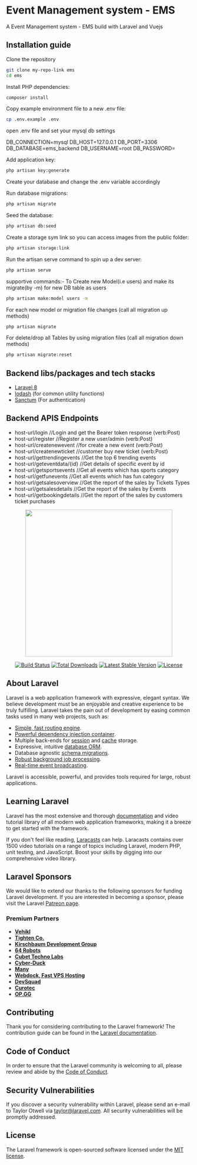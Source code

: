 # Event Management system - EMS

A Event Management system - EMS build with Laravel and Vuejs

## Installation guide

Clone the repository

```sh
git clone my-repo-link ems
cd ems
```

Install PHP dependencies:

```sh
composer install
```

Copy example environment file to a new .env file:

```sh
cp .env.example .env
```

open .env file and set your mysql db settings

DB_CONNECTION=mysql
DB_HOST=127.0.0.1
DB_PORT=3306
DB_DATABASE=ems_backend
DB_USERNAME=root
DB_PASSWORD=

Add application key:

```sh
php artisan key:generate
```

Create your database and change the .env variable accordingly

Run database migrations:

```sh
php artisan migrate
```

Seed the database:

```sh
php artisan db:seed
```

Create a storage sym link so you can access images from the public folder:

```sh
php artisan storage:link
```

Run the artisan serve command to spin up a dev server:

```sh
php artisan serve
```

supportive commands:-
To Create new Model(i.e users) and make its migrate(by -m) for new DB table as users

```sh
php artisan make:model users -m
```

For each new model or migration file changes (call all migration up methods)

```sh
php artisan migrate
```

For delete/drop all Tables by using migration files (call all migration down methods)

```sh
php artisan migrate:reset
```

## Backend libs/packages and tech stacks

-   [Laravel 8](https://laravel.com/)
-   [lodash](https://lodash.com/) (for common utility functions)
-   [Sanctum](https://laravel.com/docs/8.x/sanctum) (For authentication)

## Backend APIS Endpoints

-   host-url/login //Login and get the Bearer token response (verb:Post)
-   host-url/register //Register a new user/admin (verb:Post)
-   host-url/createnewevent //for create a new event (verb:Post)
-   host-url/createnewticket //customer buy new ticket (verb:Post)
-   host-url/gettrendingevents //Get the top 6 trending events
-   host-url/geteventdata/{id} //Get details of specific event by id
-   host-url/getsportsevents //Get all events which has sports category
-   host-url/getfunevents //Get all events which has fun category
-   host-url/getsalesoverview //Get the report of the sales by Tickets Types
-   host-url/getsalesdetails //Get the report of the sales by Events
-   host-url/getbookingdetails //Get the report of the sales by customers ticket purchases

<p align="center"><a href="https://laravel.com" target="_blank"><img src="https://raw.githubusercontent.com/laravel/art/master/logo-lockup/5%20SVG/2%20CMYK/1%20Full%20Color/laravel-logolockup-cmyk-red.svg" width="400"></a></p>

<p align="center">
<a href="https://travis-ci.org/laravel/framework"><img src="https://travis-ci.org/laravel/framework.svg" alt="Build Status"></a>
<a href="https://packagist.org/packages/laravel/framework"><img src="https://img.shields.io/packagist/dt/laravel/framework" alt="Total Downloads"></a>
<a href="https://packagist.org/packages/laravel/framework"><img src="https://img.shields.io/packagist/v/laravel/framework" alt="Latest Stable Version"></a>
<a href="https://packagist.org/packages/laravel/framework"><img src="https://img.shields.io/packagist/l/laravel/framework" alt="License"></a>
</p>

## About Laravel

Laravel is a web application framework with expressive, elegant syntax. We believe development must be an enjoyable and creative experience to be truly fulfilling. Laravel takes the pain out of development by easing common tasks used in many web projects, such as:

-   [Simple, fast routing engine](https://laravel.com/docs/routing).
-   [Powerful dependency injection container](https://laravel.com/docs/container).
-   Multiple back-ends for [session](https://laravel.com/docs/session) and [cache](https://laravel.com/docs/cache) storage.
-   Expressive, intuitive [database ORM](https://laravel.com/docs/eloquent).
-   Database agnostic [schema migrations](https://laravel.com/docs/migrations).
-   [Robust background job processing](https://laravel.com/docs/queues).
-   [Real-time event broadcasting](https://laravel.com/docs/broadcasting).

Laravel is accessible, powerful, and provides tools required for large, robust applications.

## Learning Laravel

Laravel has the most extensive and thorough [documentation](https://laravel.com/docs) and video tutorial library of all modern web application frameworks, making it a breeze to get started with the framework.

If you don't feel like reading, [Laracasts](https://laracasts.com) can help. Laracasts contains over 1500 video tutorials on a range of topics including Laravel, modern PHP, unit testing, and JavaScript. Boost your skills by digging into our comprehensive video library.

## Laravel Sponsors

We would like to extend our thanks to the following sponsors for funding Laravel development. If you are interested in becoming a sponsor, please visit the Laravel [Patreon page](https://patreon.com/taylorotwell).

### Premium Partners

-   **[Vehikl](https://vehikl.com/)**
-   **[Tighten Co.](https://tighten.co)**
-   **[Kirschbaum Development Group](https://kirschbaumdevelopment.com)**
-   **[64 Robots](https://64robots.com)**
-   **[Cubet Techno Labs](https://cubettech.com)**
-   **[Cyber-Duck](https://cyber-duck.co.uk)**
-   **[Many](https://www.many.co.uk)**
-   **[Webdock, Fast VPS Hosting](https://www.webdock.io/en)**
-   **[DevSquad](https://devsquad.com)**
-   **[Curotec](https://www.curotec.com/services/technologies/laravel/)**
-   **[OP.GG](https://op.gg)**

## Contributing

Thank you for considering contributing to the Laravel framework! The contribution guide can be found in the [Laravel documentation](https://laravel.com/docs/contributions).

## Code of Conduct

In order to ensure that the Laravel community is welcoming to all, please review and abide by the [Code of Conduct](https://laravel.com/docs/contributions#code-of-conduct).

## Security Vulnerabilities

If you discover a security vulnerability within Laravel, please send an e-mail to Taylor Otwell via [taylor@laravel.com](mailto:taylor@laravel.com). All security vulnerabilities will be promptly addressed.

## License

The Laravel framework is open-sourced software licensed under the [MIT license](https://opensource.org/licenses/MIT).
